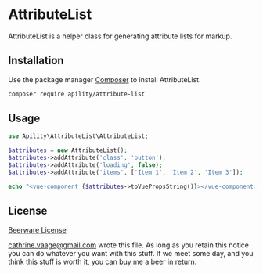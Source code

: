 # AttributeList

AttributeList is a helper class for generating attribute lists for markup.

## Installation

Use the package manager [Composer](https://getcomposer.org/) to install AttributeList.

```bash
composer require apility/attribute-list
```

## Usage

```php
use Apility\AttributeList\AttributeList;

$attributes = new AttributeList();
$attributes->addAttribute('class', 'button');
$attributes->addAttribute('loading', false);
$attributes->addAttribute('items', ['Item 1', 'Item 2', 'Item 3']);

echo "<vue-component {$attributes->toVuePropsString()}></vue-component>";
```

## License
[Beerware License](https://spdx.org/licenses/Beerware) 

<cathrine.vaage@gmail.com> wrote this file. As long as you retain this notice you can do whatever you want with this stuff. If we meet some day, and you think this stuff is worth it, you can buy me a beer in return.
